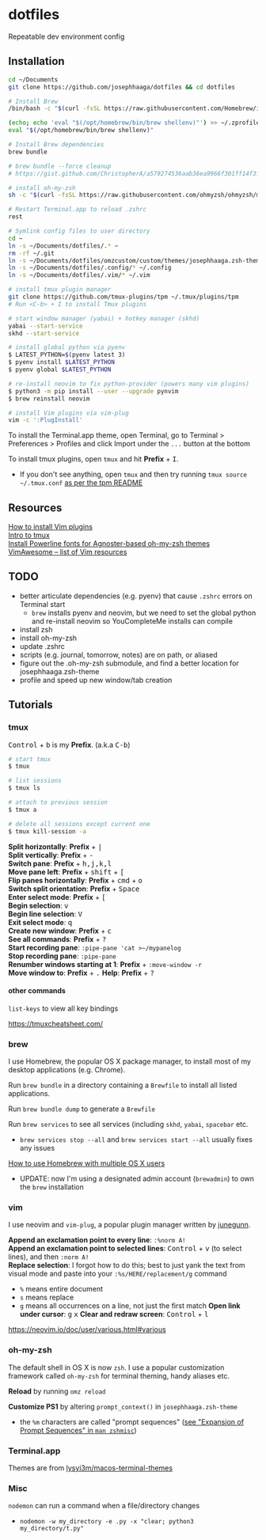 # dotfiles
Repeatable dev environment config

## Installation
```bash
cd ~/Documents
git clone https://github.com/josephhaaga/dotfiles && cd dotfiles

# Install Brew
/bin/bash -c "$(curl -fsSL https://raw.githubusercontent.com/Homebrew/install/HEAD/install.sh)"

(echo; echo 'eval "$(/opt/homebrew/bin/brew shellenv)"') >> ~/.zprofile
eval "$(/opt/homebrew/bin/brew shellenv)"

# Install Brew dependencies
brew bundle

# brew bundle --force cleanup
# https://gist.github.com/ChristopherA/a579274536aab36ea9966f301ff14f3f

# install oh-my-zsh
sh -c "$(curl -fsSL https://raw.githubusercontent.com/ohmyzsh/ohmyzsh/master/tools/install.sh)"

# Restart Terminal.app to reload .zshrc
rest

# Symlink config files to user directory
cd ~
ln -s ~/Documents/dotfiles/.* ~
rm -rf ~/.git
ln -s ~/Documents/dotfiles/omzcustom/custom/themes/josephhaaga.zsh-theme ./.oh-my-zsh/custom/themes/josephhaaga.zsh-theme
ln -s ~/Documents/dotfiles/.config/* ~/.config 
ln -s ~/Documents/dotfiles/.vim/* ~/.vim

# install tmux plugin manager
git clone https://github.com/tmux-plugins/tpm ~/.tmux/plugins/tpm
# Run <C-b> + I to install Tmux plugins

# start window manager (yabai) + hotkey manager (skhd)
yabai --start-service
skhd --start-service

# install global python via pyenv
$ LATEST_PYTHON=$(pyenv latest 3)
$ pyenv install $LATEST_PYTHON
$ pyenv global $LATEST_PYTHON

# re-install neovim to fix python-provider (powers many vim plugins)
$ python3 -m pip install --user --upgrade pynvim
$ brew reinstall neovim

# install Vim plugins via vim-plug
vim -c ':PlugInstall'
```

To install the Terminal.app theme, open Terminal, go to Terminal > Preferences > Profiles and click Import under the `...` button at the bottom

To install tmux plugins, open `tmux` and hit **Prefix** + <kbd>I</kbd>.
* If you don't see anything, open `tmux` and then try running `tmux source ~/.tmux.conf` [as per the tpm README](https://github.com/tmux-plugins/tpm/blob/b699a7e01c253ffb7818b02d62bce24190ec1019/README.md?plain=1#L39)

## Resources
[How to install Vim plugins](https://linuxhint.com/vim_install_plugins/)  
[Intro to tmux](https://www.hamvocke.com/blog/a-quick-and-easy-guide-to-tmux/)  
[Install Powerline fonts for Agnoster-based oh-my-zsh themes](https://fmacedoo.medium.com/oh-my-zsh-with-powerline-fonts-pretty-simple-as-you-deserve-fbe7f6d23723)  
[VimAwesome – list of Vim resources](https://vimawesome.com/plugin/youcompleteme#installation)

## TODO
- better articulate dependencies (e.g. pyenv) that cause `.zshrc` errors on Terminal start
    - `brew` installs pyenv and neovim, but we need to set the global python and re-install neovim so YouCompleteMe installs can compile
- install zsh
- install oh-my-zsh
- update .zshrc
- scripts (e.g. journal, tomorrow, notes) are on path, or aliased
- figure out the .oh-my-zsh submodule, and find a better location for josephhaaga.zsh-theme 
- profile and speed up new window/tab creation


## Tutorials
### tmux
<kbd>Control</kbd> + <kbd>b</kbd> is my **Prefix**. (a.k.a <kbd>C-b</kbd>)

```bash
# start tmux
$ tmux

# list sessions
$ tmux ls

# attach to previous session
$ tmux a  

# delete all sessions except current one
$ tmux kill-session -a
```

**Split horizontally**: **Prefix** + <kbd>|</kbd>  
**Split vertically**: **Prefix** + <kbd>-</kbd>  
**Switch pane**: **Prefix** + <kbd>h,j,k,l</kbd>  
**Move pane left**: **Prefix** + <kbd>shift</kbd> + <kbd>[</kbd>  
**Flip panes horizontally**: **Prefix** + <kbd>cmd</kbd> + <kbd>o</kbd>  
**Switch split orientation**: **Prefix** + <kbd>Space</kbd>  
**Enter select mode**: **Prefix** + <kbd>[</kbd>  
**Begin selection**: <kbd>v</kbd>  
**Begin line selection**: <kbd>V</kbd>  
**Exit select mode**: <kbd>q</kbd>  
**Create new window**: **Prefix** + <kbd>c</kbd>  
**See all commands**: **Prefix** + <kbd>?</kbd>  
**Start recording pane**: `:pipe-pane 'cat >~/mypanelog`  
**Stop recording pane**: `:pipe-pane`  
**Renumber windows starting at 1**: **Prefix** + `:move-window -r`  
**Move window to**: **Prefix** + <kbd>.</kbd>
**Help**: **Prefix** + <kbd>?</kbd>

#### other commands
`list-keys` to view all key bindings

https://tmuxcheatsheet.com/


### brew
I use Homebrew, the popular OS X package manager, to install most of my desktop applications (e.g. Chrome). 

Run `brew bundle` in a directory containing a `Brewfile` to install all listed applications.  

Run `brew bundle dump` to generate a `Brewfile`  

Run `brew services` to see all services (including `skhd`, `yabai`, `spacebar` etc.  
* `brew services stop --all` and `brew services start --all` usually fixes any issues  

[How to use Homebrew with multiple OS X users](https://stackoverflow.com/a/44481141)
- UPDATE: now I'm using a designated admin account (`brewadmin`) to own the `brew` installation


### vim
I use neovim and `vim-plug`, a popular plugin manager written by [junegunn](https://github.com/junegunn). 

**Append an exclamation point to every line**: `:%norm A!`  
**Append an exclamation point to selected lines**: <kbd>Control</kbd> + <kbd>v</kbd> (to select lines), and then `:norm A!`  
**Replace selection**: I forgot how to do this; best to just yank the text from visual mode and paste into your `:%s/HERE/replacement/g` command
  * `%` means entire document 
  * `s` means replace 
  * `g` means all occurrences on a line, not just the first match
**Open link under cursor**: <kbd>g</kbd> <kbd>x</kbd>
**Clear and redraw screen**: <kbd>Control</kbd> + <kbd>l</kbd> 

https://neovim.io/doc/user/various.html#various


### oh-my-zsh
The default shell in OS X is now `zsh`. I use a popular customization framework called `oh-my-zsh` for terminal theming, handy aliases etc. 

**Reload** by running `omz reload`

**Customize PS1** by altering `prompt_context()` in `josephhaaga.zsh-theme`  
- the `%m` characters are called "prompt sequences" ([see "Expansion of Prompt Sequences" in `man zshmisc`](https://stackoverflow.com/questions/13660636/what-is-percent-tilde-in-zsh))


### Terminal.app
Themes are from [lysyi3m/macos-terminal-themes](https://github.com/lysyi3m/macos-terminal-themes)


### Misc
`nodemon` can run a command when a file/directory changes 
- `nodemon -w my_directory -e .py -x "clear; python3 my_directory/t.py"`

